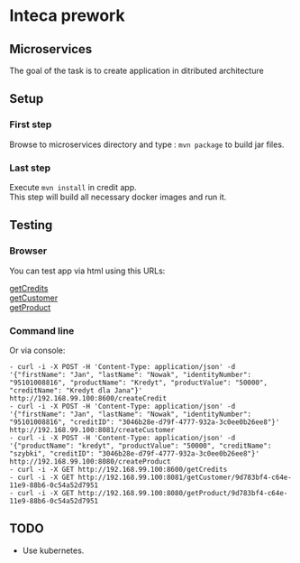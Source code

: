 # Inteca prework
## Microservices
The goal of the task is to create application in ditributed architecture
## Setup
### First step
Browse to microservices directory and type : ```mvn package```
to build jar files.
### Last step
Execute ```mvn install``` in credit app.  
This step will build all necessary docker images and run it. 
## Testing
### Browser
You can test app via html using this URLs:

[getCredits](http://192.168.99.100:8600/getCredits)    
[getCustomer](http://192.168.99.100:8081/getCustomer/9d783bf4-c64e-11e9-88b6-0c54a52d7951)  
[getProduct](http://192.168.99.100:8080/getProduct/9d783bf4-c64e-11e9-88b6-0c54a52d7951)  
###  Command line
Or via console:
```  
- curl -i -X POST -H 'Content-Type: application/json' -d '{"firstName": "Jan", "lastName": "Nowak", "identityNumber": "95101008816", "productName": "Kredyt", "productValue": "50000", "creditName": "Kredyt dla Jana"}' http://192.168.99.100:8600/createCredit
- curl -i -X POST -H 'Content-Type: application/json' -d '{"firstName": "Jan", "lastName": "Nowak", "identityNumber": "95101008816", "creditID": "3046b28e-d79f-4777-932a-3c0ee0b26ee8"}' http://192.168.99.100:8081/createCustomer
- curl -i -X POST -H 'Content-Type: application/json' -d '{"productName": "kredyt", "productValue": "50000", "creditName": "szybki", "creditID": "3046b28e-d79f-4777-932a-3c0ee0b26ee8"}' http://192.168.99.100:8080/createProduct
- curl -i -X GET http://192.168.99.100:8600/getCredits
- curl -i -X GET http://192.168.99.100:8081/getCustomer/9d783bf4-c64e-11e9-88b6-0c54a52d7951
- curl -i -X GET http://192.168.99.100:8080/getProduct/9d783bf4-c64e-11e9-88b6-0c54a52d7951
```
## TODO
+ Use kubernetes.

